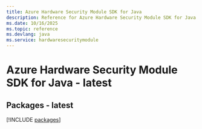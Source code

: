 ```yaml
---
title: Azure Hardware Security Module SDK for Java
description: Reference for Azure Hardware Security Module SDK for Java
ms.date: 10/16/2025
ms.topic: reference
ms.devlang: java
ms.service: hardwaresecuritymodule
---
```

# Azure Hardware Security Module SDK for Java - latest
## Packages - latest
[!INCLUDE [packages](hardware-security-module-index.md)]